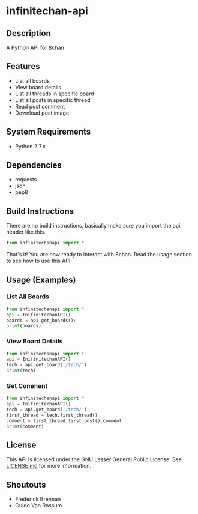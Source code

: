 # infinitechan-api
## Description
A Python API for 8chan

## Features
* List all boards
* View board details
* List all threads in specific board
* List all posts in specific thread
* Read post comment
* Download post image

## System Requirements
* Python 2.7.x

## Dependencies
* requests
* json
* pep8

## Build Instructions
There are no build instructions, basically make sure you import the api header like this.

```python
from infinitechanapi import *
```

That's it! You are now ready to interact with 8chan. Read the usage section to see how to use this API.

## Usage (Examples)
### List All Boards
```python
from infinitechanapi import *
api = InifinitechanAPI()
boards = api.get_boards();
print(boards)
```

### View Board Details
```python
from infinitechanapi import *
api = InifinitechanAPI()
tech = api.get_board('/tech/')
print(tech)
```

### Get Comment
```python
from infinitechanapi import *
api = InifinitechanAPI()
tech = api.get_board('/tech/')
first_thread = tech.first_thread()
comment = first_thread.first_post().comment
print(comment)
```

## License
This API is licensed under the GNU Lesser General Public License. See [LICENSE.md](LICENSE.md) for more information.

## Shoutouts
* Frederick Brennan
* Guido Van Rossum
